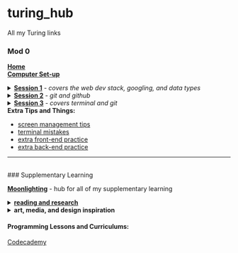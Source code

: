 # turing_hub
All my Turing links

### Mod 0
[**Home**](https://mod0.turing.io/)<br>
[**Computer Set-up**](https://mod0.turing.io/setup-instructions_)
<details><summary><a href="https://turingschool.github.io/mod-0-curriculum/session1"><strong>Session 1</strong></a> - <em>covers the web dev stack, googling, and data types</em></summary>
  <ul>
  <li>nature of the stack</li>
  <li>keyboard shortcuts</li>
  <li>intro to classes and attributes</li>
  <li>googling skills</li>
  </ul>
</details>
<details><summary><a href="https://turingschool.github.io/mod-0-curriculum/session2"><strong>Session 2</strong></a> - <em>git and github</em></summary>
  <ul>
  <li>intro to class methods</li>
  <li>files, directories, paths</li>
  <li>basic terminal commands</li>
  <li>basic git commands</li>
  </ul>
</details>
<details><summary><a href="https://turingschool.github.io/mod-0-curriculum/session3"><strong>Session 3</strong></a> - <em>covers terminal and git</em></summary>
  <ul>
  <li>attribute/method review</li>
  <li>github repositories</li>
  <li>forking</li>
  </ul>
</details>
<strong>Extra Tips and Things:</strong>

  - [screen management tips](https://www.youtube.com/watch?v=I3PBZBX-Fig&list=PL1Y67f0xPzdMFq2S1bK7E7veT_BbK-zjt&index=2)<br>
  - [terminal mistakes](https://www.loom.com/share/f05362155f5f4e1c959e92c94776e98e)
  - [extra front-end practice](https://github.com/turingschool-examples/fe-m1-practice)
  - [extra back-end practice](https://github.com/turingschool/ruby-exercises)
________________________
<br>
### Supplementary Learning

[**Moonlighting**]() - hub for all of my supplementary learning

  <details><summary><a href="https://turingschool.github.io/mod-0-curriculum/session2"><strong>reading and research</strong></a></summary>
    <ul>
      <li>reading lists</li>
      <li>reading notes</li>
      <li><a href="https://plato.stanford.edu/"><em>Stanford Encyclopedia of Philosophy</em></a></li>
      <li><a href="https://www-oxfordbibliographies-com.colorado.idm.oclc.org/oxford">Oxford Bibliographies</a></li>
      <li><a href="https://www-oxfordhandbooks-com.colorado.idm.oclc.org/browse">Oxford Handbooks</a></li>
      <li><a href="https://www-oxfordreference-com.colorado.idm.oclc.org/view/10.1093/acref/9780199747108.001.0001">Encyclopedia of Aesthetics</a></li>
    </ul>
  </details>

  <details><summary><strong>art, media, and design inspiration</strong></summary>
    <ul>
      <li><a href="http://www.eai.org.colorado.idm.oclc.org/education">eai</a></li>
      <li><a href="https://www-oxfordartonline-com.colorado.idm.oclc.org/">Oxford Art Online</a></li>
      <li><a href="http://gate3.cia.edu/cia/index.php">Contemporary Artists Index</a></li>
      <li><a href="https://archive.org/details/prelinger&tab=collection">Prelinger Archives</a></li>
      <li><a href="https://www.loc.gov/collections/national-screening-room/">Library of Congress Screening Room</a></li>
      <li><a href="https://www.europeana.eu/en/collections">Europeana</a></li>
      <li><a href="https://library-artstor-org.colorado.idm.oclc.org/#/">Artstor</a></li>
      <li><a href="https://digitalcampus-swankmp-net.colorado.idm.oclc.org/univcoboulder359883">CU Library Film Collection</a></li>
      <li><a href="https://www.creativebloq.com/">Creative Bloq</a></li>
      <li><a href="https://www.bloomsburydesignlibrary.com/home">Bloomsbury Design Library</a></li>
      <li><a href="https://www.dmi.org/">Design Management Institute</a></li>
    </ul>
  </details>


#### Programming Lessons and Curriculums:
[Codecademy](https://www.codecademy.com/learn)
